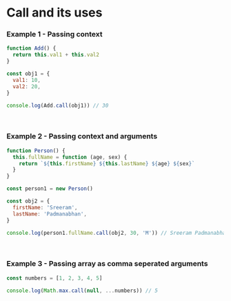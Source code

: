 # Call and its uses

### Example 1 - Passing context

```js
function Add() {
  return this.val1 + this.val2
}

const obj1 = {
  val1: 10,
  val2: 20,
}

console.log(Add.call(obj1)) // 30
```

&nbsp;

### Example 2 - Passing context and arguments

```js
function Person() {
  this.fullName = function (age, sex) {
    return `${this.firstName} ${this.lastName} ${age} ${sex}`
  }
}

const person1 = new Person()

const obj2 = {
  firstName: 'Sreeram',
  lastName: 'Padmanabhan',
}

console.log(person1.fullName.call(obj2, 30, 'M')) // Sreeram Padmanabhan 30 M
```

&nbsp;

### Example 3 - Passing array as comma seperated arguments

```js
const numbers = [1, 2, 3, 4, 5]

console.log(Math.max.call(null, ...numbers)) // 5
```

&nbsp;
